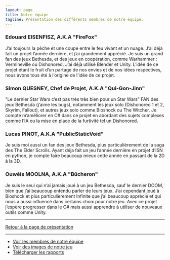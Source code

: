```yaml
---
layout: page
title: Notre équipe
tagline: Présentation des différents membres de notre équipe.
---
```


### Edouard EISENFISZ, A.K.A "FireFox"

J’ai toujours la pêche et une coupe entre le feu vivant et un nuage.
J’ai déjà fait un projet l’année dernière, et j’ai grandement apprécié. Je suis un grand fan des jeux Bethesda, et des jeux en coopération, comme Warhammer : Vermineville ou Dishonored. J’ai déjà utilisé Blender et Unity.
L’idée de ce projet étant le fruit d’un partage de nos envies et de nos idées respectives, nous avons tous été à l’origine de l’idée de ce projet.

### Simon QUESNEY, Chef de Projet, A.K.A "Qui-Gon-Jinn"

"Le dernier Star Wars c’est pas très très bien pour un Star Wars"
FAN des jeux Bethesda (j’aime les bugs), notamment les jeux solo (Dishonored 1 et 2, Skyrim, Fallout), et autres jeux solo comme Bioshock ou The Witcher.
Je compte m’améliorer en C# dans ce projet en abordant des sujets complexes comme l’IA ou la mise en place de la furtivité tel un Dishonored.

### Lucas PINOT, A.K.A "PublicStaticVoid"

Je suis moi aussi un fan des jeux Bethesda, plus particulièrement de la saga des The Elder Scrolls. Ayant déja fait un jeu l’année dernière en projet d’ISN en python, je compte faire beaucoup mieux cette année en passant de la 2D à la 3D.

### Ouwéis MOOLNA, A.K.A "Bûcheron"

Je suis le seul qui n’ai jamais joué à un jeu Bethesda, sauf le dernier DOOM, bien que j’ai beaucoup entendu parler de leurs jeux. J’ai cependant joué à Bioshock et plus particulièrement Infinite que j’ai beaucoup apprécié et qui nous a aussi influencé dans certains choix pour notre jeu.
Avec ce projet j’espère progresser dans le C# mais aussi apprendre à utiliser de nouveaux outils comme Unity.


---

[Retour à la page de présentation](../index.html)

---

 - [Voir les membres de notre équipe](pages/equipe.html)
 - [Voir des images de notre jeu](pages/images.html)
 - [Télécharger les rapports](pages/rapports.html)
